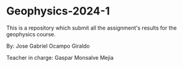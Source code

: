 # Geophysics-2024-1
This is a repository which submit all the assignment's results for the geophysics course.

By: Jose Gabriel Ocampo Giraldo

Teacher in charge: Gaspar Monsalve Mejia







